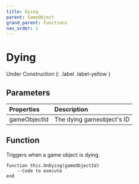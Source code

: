 ```yaml
---
title: Dying
parent: GameObject
grand_parent: Functions
nav_order: 1
---
```


# Dying
Under Construction
{: .label .label-yellow }

## Parameters

|Properties|Description|
|:-|:-|
|gameObjectId|The dying gameobject's ID|

## Function

Triggers when a game object is dying.

```
function this.OnDying(gameObjectId) 
	--Code to execute
end
```